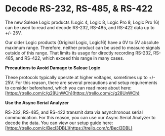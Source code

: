 # Decode RS-232, RS-485, & RS-422

The new Saleae Logic products \(Logic 4, Logic 8, Logic Pro 8, Logic Pro 16\) can be used to read and decode RS-232, RS-485, and RS-422 data up to +/- 25V.

Our older Logic products \(Original Logic, Logic16\) have a 0V to 5V absolute maximum range. Therefore, neither product can be used to measure signals outside of this range. That limits its usage for directly recording RS-232, RS-485, and RS-422, which exceed this range in many cases.

**Precautions to Avoid Damage to Saleae Logic**

These protocols typically operate at higher voltages, sometimes up to +/- 25V. For this reason, there are several precautions and setup requirements to consider beforehand, which you can read more about here: [https://trello.com/c/g28UnWCh](https://trello.com/c/g28UnWCh)

**Use the Async Serial Analyzer**

RS-232, RS-485, and RS-422 transmit data via asynchronous serial communication. For this reason, you can use our Async Serial Analyzer to decode the data. You can view our setup guide here: [https://trello.com/c/Becl3DBL](https://trello.com/c/Becl3DBL)

